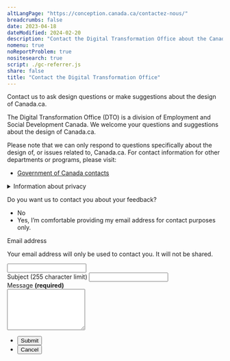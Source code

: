 ```yaml
---
altLangPage: "https://conception.canada.ca/contactez-nous/"
breadcrumbs: false
date: 2023-04-18
dateModified: 2024-02-20
description: "Contact the Digital Transformation Office about the Canada.ca design system."
nomenu: true
noReportProblem: true
nositesearch: true
script: ./gc-referrer.js
share: false
title: "Contact the Digital Transformation Office"
---
```

<p>Contact us to ask design questions or make suggestions about the design of Canada.ca.</p>

<p>The Digital Transformation Office (DTO) is a division of Employment and Social Development Canada. We welcome your questions and suggestions about the design of Canada.ca.</p>
<p>Please note that we can only respond to questions specifically about the design of, or issues related to, Canada.ca. For contact information for other departments or programs, please visit:</p>
<ul>
  <li><a href="https://www.canada.ca/en/contact.html">Government of Canada contacts</a></li>
</ul>


<div class="row">
  <div class="col-md-8">
    <details class="mrgn-tp-lg">
      <summary>Information about privacy</summary>
      <p class="mrgn-tp-lg">As part of Employment and Social Development Canada, we have the permission to collect and store personal information from the <cite>Department of Employment and Social Development Act</cite> Section 5.1. The type of information we hold about you and what we do with it, is listed in “<a href="https://www.canada.ca/en/treasury-board-secretariat/services/access-information-privacy/access-information/info-source/standard-personal-information-banks.html#psu914">Public Communications - PSU 914</a>”. We handle your information under Part 4 of the <a href="https://laws-lois.justice.gc.ca/eng/acts/h-5.7/FullText.html"><cite>Department of Employment and Social Development Act</cite></a>, <a href="https://laws-lois.justice.gc.ca/eng/acts/a-1/page-1.html"><cite>Access to Information Act</cite></a>, and <a href="https://laws-lois.justice.gc.ca/ENG/ACTS/P-21/index.html"><cite>Privacy Act</cite></a>. We also follow the <a href="https://www.tbs-sct.canada.ca/pol/doc-eng.aspx?id=18309"><cite>Directive on Privacy Practices</cite></a>.</p>
      <p>The personal information you submit through this contact form enables us to respond to you. Providing the information requested on this form is voluntary. The personal information collected will be available to those program staff responsible for administering the website, and will be used and protected in accordance with the Privacy Act and as described in Personal Information <a href="https://www.canada.ca/en/treasury-board-secretariat/services/access-information-privacy/access-information/info-source/standard-personal-information-banks.html#psu914">Bank PSU 914 Public Communications</a>. Under the Privacy Act, you have the right to the correction of, access to, and protection of your personal information. If you have any questions about this privacy statement, contact the ESDC Access to Information and Privacy Coordinator. If you are not satisfied with departmental response to your privacy concern, you may wish to contact the <a href="https://www.priv.gc.ca/en/">Office of the Privacy Commissioner</a>.</p>
      <h2>Contact information</h2>
      <p>ESDC ATIP Coordinator</p>
      <ul>
        <li>Telephone: <a href="tel:1-819-654-6981">1-819-654-6981</a></li>
        <li>Email: <a href="mailto:NC-COMM-ATIP-AIPRP-GD@hrsdc-rhdcc.gc.ca">NC-COMM-ATIP-AIPRP-GD@hrsdc-rhdcc.gc.ca</a></li>
      </ul>
      <p>Other contacts</p>
      <ul>
        <li><a href="https://www.priv.gc.ca/en/">Office of the Privacy Commissioner of Canada</a></li>
      </ul>
      <h2>References</h2>
      <ul>
        <li><a href="https://laws-lois.justice.gc.ca/ENG/ACTS/P-21/index.html"><cite>Privacy Act</cite></a></li>
        <li><a href="https://www.canada.ca/en/treasury-board-secretariat/services/access-information-privacy/access-information/information-about-programs-information-holdings/standard-personal-information-banks.html#psu914">Personal Information Bank PSU 914 Communications</a></li>
      </ul>
    </details>
  </div>
</div>
<div class="wb-frmvld row">
  <form action="/contact-us/thank-you.html"  method="post" class="gc-referrer mrgn-tp-lg col-md-8 gc-font-2019" netlify>
    <input type="hidden" value="" name="referer" id="referrer">
    <input type="hidden" value="" name="formId" id="formId">
    <div class="wb-fieldflow" data-wb-fieldflow='{"noForm": true, "renderas":"radio", "gcChckbxrdio":true}'>
      <p>Do you want us to contact you about your feedback?</p>
      <ul>
        <li data-wb-fieldflow='{"action": "query", "name": "feedback_type", "value": "feedback_type1"}'>No</li>
        <li data-wb-fieldflow='[
          {"action": "toggle", "toggle": "#email_request_other", "live":true },
          {"action": "query", "name": "feedback_type", "value": "feedback_type3" }
          ]'>Yes, I’m comfortable providing my email address for contact purposes only.</li>
      </ul>
    </div>
    <div id="email_request_other" class="hidden">
      <div class="form-group">
        <label for="email1"><span class="field-name">Email address</span></label>
        <p>Your email address will only be used to contact you.  It will not be shared.</p>
        <div class="row">
          <div class="col-md-8">
            <input class="form-control input-lg full-width" id="email1" name="email1" type="email" autocomplete="email" />
          </div>
        </div>
      </div>
    </div>
    <div class="form-group">
      <label for="subject1"><span class="field-name">Subject (255 character limit)</span></label>
      <input class="form-control full-width" id="subject1" name="subject1" type="text" data-rule-minlength="2">
    </div>
    <div class="form-group">
      <label for="message" class="required"><span class="field-name">Message</span> <strong class="required" aria-hidden="true">(required)</strong></label>
      <div>
        <textarea class="form-control full-width required" rows="6" id="message" name="message"></textarea>
      </div>
    </div>
    <ul class="list-unstyled list-inline mrgn-tp-lg">
      <li>
        <button type="submit" class="btn btn-lg btn-primary">Submit</button>
      </li>
      <li>
        <button type="reset" class="btn btn-lg btn-link">Cancel</button>
      </li>
    </ul>
  </form>
</div>
